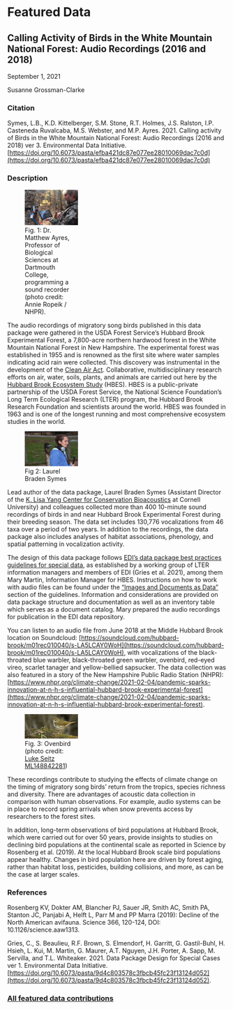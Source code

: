 # Featured Data

## Calling Activity of Birds in the White Mountain National Forest: Audio Recordings (2016 and 2018)

September 1, 2021

Susanne Grossman-Clarke

### Citation

Symes, L.B., K.D. Kittelberger, S.M. Stone, R.T. Holmes, J.S. Ralston, I.P. Casteneda Ruvalcaba, M.S. Webster, and M.P. Ayres. 2021. Calling activity of Birds in the White Mountain National Forest: Audio Recordings (2016 and 2018) ver 3. Environmental Data Initiative. [https://doi.org/10.6073/pasta/efba421dc87e077ee28010069dac7c0d](https://doi.org/10.6073/pasta/efba421dc87e077ee28010069dac7c0d)

### Description

<div class="figure_featured" style="width: 40%;">
    <figure>
       <img src="/static/images/featured_data/sound-recorder.jpg" alt="scientist programming a sound recorder"/>
       <figcaption class="figure-caption">Fig. 1: Dr. Matthew Ayres, Professor of Biological Sciences at Dartmouth College, programming a sound recorder (photo credit: Annie Ropeik / NHPR).</figcaption>
    </figure>
</div>

The audio recordings of migratory song birds published in this data package were gathered in the USDA Forest Service’s Hubbard Brook Experimental Forest, a 7,800-acre northern hardwood forest in the White Mountain National Forest in New Hampshire. The experimental forest was established in 1955 and is renowned as the first site where water samples indicating acid rain were collected. This discovery was instrumental in the development of the [Clean Air Act](https://www.epa.gov/laws-regulations/summary-clean-air-act). Collaborative, multidisciplinary research efforts on air, water, soils, plants, and animals are carried out here by the [Hubbard Brook Ecosystem Study](https://hubbardbrook.org/) (HBES). HBES is a public-private partnership of the USDA Forest Service, the National Science Foundation’s Long Term Ecological Research (LTER) program, the Hubbard Brook Research Foundation and scientists around the world. HBES was founded in 1963 and is one of the longest running and most comprehensive ecosystem studies in the world.

<div class="figure_featured" style="width: 40%;">
    <figure>
       <img src="/static/images/featured_data/laurel.jpg" alt="scientist holding sound recorder next to large bird"/>
       <figcaption class="figure-caption">Fig 2: Laurel Braden Symes</figcaption>
    </figure>
</div>

Lead author of the data package, Laurel Braden Symes (Assistant Director of the [K. Lisa Yang Center for Conservation Bioacoustics](https://www.birds.cornell.edu/ccb) at Cornell University) and colleagues collected more than 400 10-minute sound recordings of birds in and near Hubbard Brook Experimental Forest during their breeding season. The data set includes 130,776 vocalizations from 46 taxa over a period of two years. In addition to the recordings, the data package also includes analyses of habitat associations, phenology, and spatial patterning in vocalization activity.

The design of this data package follows [EDI’s data package best practices guidelines for special data](https://ediorg.github.io/data-package-best-practices/datapackage-design/), as established by a working group of LTER information managers and members of EDI (Gries et al. 2021), among them Mary Martin, Information Manager for HBES. Instructions on how to work with audio files can be found under the [“Images and Documents as Data”](https://ediorg.github.io/data-package-best-practices/datapackage-design/images-and-documents-as-data.html) section of the guidelines. Information and considerations are provided on data package structure and documentation as well as an inventory table which serves as a document catalog. Mary prepared the audio recordings for publication in the EDI data repository.

You can listen to an audio file from June 2018 at the Middle Hubbard Brook location on Soundcloud: [https://soundcloud.com/hubbard-brook/m01rec010040/s-LA5LCAY0WoH](https://soundcloud.com/hubbard-brook/m01rec010040/s-LA5LCAY0WoH), with vocalizations of the black-throated blue warbler, black-throated green warbler, ovenbird, red-eyed vireo, scarlet tanager and yellow-bellied sapsucker. The data collection was also featured in a story of the New Hampshire Public Radio Station (NHPR): [https://www.nhpr.org/climate-change/2021-02-04/pandemic-sparks-innovation-at-n-h-s-influential-hubbard-brook-experimental-forest](https://www.nhpr.org/climate-change/2021-02-04/pandemic-sparks-innovation-at-n-h-s-influential-hubbard-brook-experimental-forest).

<div class="figure_featured" style="width: 40%;">
    <figure>
       <img src="/static/images/featured_data/ovenbird.png" alt="ovenbird"/>
       <figcaption class="figure-caption">Fig. 3: Ovenbird (photo credit: <a href="https://macaulaylibrary.org/asset/148842281?__hstc=161696355.9352d86b50df6649068974a0e7b74a79.1629916853298.1629916853298.1629924019993.2&__hssc=161696355.1.1629924019993&__hsfp=978667956&_gl=1*6sfhxs*_ga*OTY1NTA4NTcxLjE2Mjk5MTY4NTI.*_ga_QR4NVXZ8BM*MTYyOTkyMjQ0Ni4yLjEuMTYyOTkyNDg5Mi42MA..#_ga=2.42861861.1442169762.1629916853-965508571.1629916852">Luke Seitz ML148842281</a>)</figcaption>
    </figure>
</div>

These recordings contribute to studying the effects of climate change on the timing of migratory song birds’ return from the tropics, species richness and diversity. There are advantages of acoustic data collection in comparison with human observations. For example, audio systems can be in place to record spring arrivals when snow prevents access by researchers to the forest sites.

In addition, long-term observations of bird populations at Hubbard Brook, which were carried out for over 50 years, provide insights to studies on declining bird populations at the continental scale as reported in Science by Rosenberg et al. (2019). At the local Hubbard Brook scale bird populations appear healthy. Changes in bird population here are driven by forest aging, rather than habitat loss, pesticides, building collisions, and more, as can be the case at larger scales.

### References

Rosenberg KV, Dokter AM, Blancher PJ, Sauer JR, Smith AC, Smith PA, Stanton JC, Panjabi A, Helft L, Parr M and PP Marra (2019): Decline of the North American avifauna. Science 366, 120-124, DOI: 10.1126/science.aaw1313.

Gries, C., S. Beaulieu, R.F. Brown, S. Elmendorf, H. Garritt, G. Gastil-Buhl, H. Hsieh, L. Kui, M. Martin, G. Maurer, A.T. Nguyen, J.H. Porter, A. Sapp, M. Servilla, and T.L. Whiteaker. 2021. Data Package Design for Special Cases ver 1. Environmental Data Initiative. [https://doi.org/10.6073/pasta/9d4c803578c3fbcb45fc23f13124d052](https://doi.org/10.6073/pasta/9d4c803578c3fbcb45fc23f13124d052).

### [All featured data contributions](/templates/featured/featured-grid)
